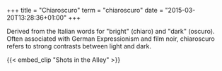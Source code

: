 +++
title = "Chiaroscuro"
term = "chiaroscuro"
date = "2015-03-20T13:28:36+01:00"
+++

Derived from the Italian words for "bright" (chiaro) and "dark"
(oscuro).  Often associated with German Expressionism and film noir,
chiaroscuro refers to strong contrasts between light and dark.

<!--more-->

{{< embed_clip "Shots in the Alley" >}}
